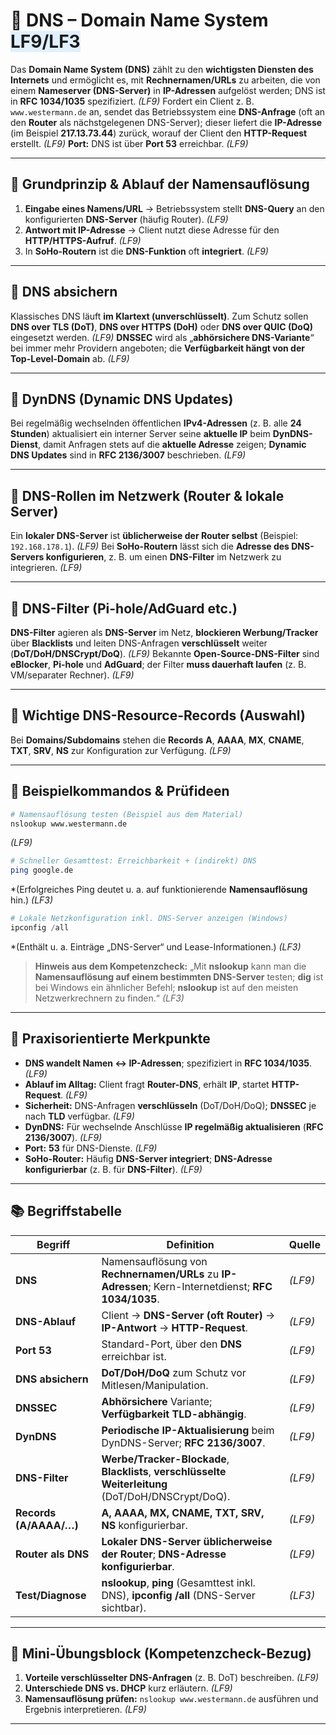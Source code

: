 # 🧭 **DNS – Domain Name System** <span style="background:#e0f0ff;">LF9/LF3</span>

Das **Domain Name System (DNS)** zählt zu den **wichtigsten Diensten des Internets** und ermöglicht es, mit **Rechnernamen/URLs** zu arbeiten, die von einem **Nameserver (DNS-Server)** in **IP-Adressen** aufgelöst werden; DNS ist in **RFC 1034/1035** spezifiziert. *(LF9)* 
Fordert ein Client z. B. `www.westermann.de` an, sendet das Betriebssystem eine **DNS-Anfrage** (oft an den **Router** als nächstgelegenen DNS-Server); dieser liefert die **IP-Adresse** (im Beispiel **217.13.73.44**) zurück, worauf der Client den **HTTP-Request** erstellt. *(LF9)* 
**Port:** DNS ist über **Port 53** erreichbar. *(LF9)* 

---

## 🔎 **Grundprinzip & Ablauf der Namensauflösung**

1. **Eingabe eines Namens/URL** → Betriebssystem stellt **DNS-Query** an den konfigurierten **DNS-Server** (häufig Router). *(LF9)* 
2. **Antwort mit IP-Adresse** → Client nutzt diese Adresse für den **HTTP/HTTPS-Aufruf**. *(LF9)* 
3. In **SoHo-Routern** ist die **DNS-Funktion** oft **integriert**. *(LF9)* 

---

## 🔐 **DNS absichern**

Klassisches DNS läuft **im Klartext (unverschlüsselt)**. Zum Schutz sollen **DNS over TLS (DoT)**, **DNS over HTTPS (DoH)** oder **DNS over QUIC (DoQ)** eingesetzt werden. *(LF9)* 
**DNSSEC** wird als „**abhörsichere DNS-Variante**“ bei immer mehr Providern angeboten; die **Verfügbarkeit hängt von der Top-Level-Domain** ab. *(LF9)* 

---

## 🔁 **DynDNS (Dynamic DNS Updates)**

Bei regelmäßig wechselnden öffentlichen **IPv4-Adressen** (z. B. alle **24 Stunden**) aktualisiert ein interner Server seine **aktuelle IP** beim **DynDNS-Dienst**, damit Anfragen stets auf die **aktuelle Adresse** zeigen; **Dynamic DNS Updates** sind in **RFC 2136/3007** beschrieben. *(LF9)* 

---

## 🧩 **DNS-Rollen im Netzwerk (Router & lokale Server)**

Ein **lokaler DNS-Server** ist **üblicherweise der Router selbst** (Beispiel: `192.168.178.1`). *(LF9)* 
Bei **SoHo-Routern** lässt sich die **Adresse des DNS-Servers konfigurieren**, z. B. um einen **DNS-Filter** im Netzwerk zu integrieren. *(LF9)* 

---

## 🚦 **DNS-Filter (Pi-hole/AdGuard etc.)**

**DNS-Filter** agieren als **DNS-Server** im Netz, **blockieren Werbung/Tracker** über **Blacklists** und leiten DNS-Anfragen **verschlüsselt** weiter (**DoT/DoH/DNSCrypt/DoQ**). *(LF9)* 
Bekannte **Open-Source-DNS-Filter** sind **eBlocker**, **Pi-hole** und **AdGuard**; der Filter **muss dauerhaft laufen** (z. B. VM/separater Rechner). *(LF9)*

---

## 🧾 **Wichtige DNS-Resource-Records (Auswahl)**

Bei **Domains/Subdomains** stehen die **Records** **A**, **AAAA**, **MX**, **CNAME**, **TXT**, **SRV**, **NS** zur Konfiguration zur Verfügung. *(LF9)* 

---

## 🧪 **Beispielkommandos & Prüfideen**

```bash
# Namensauflösung testen (Beispiel aus dem Material)
nslookup www.westermann.de
```

*(LF9)* 

```bash
# Schneller Gesamttest: Erreichbarkeit + (indirekt) DNS
ping google.de
```

*(Erfolgreiches Ping deutet u. a. auf funktionierende **Namensauflösung** hin.) *(LF3)* 

```powershell
# Lokale Netzkonfiguration inkl. DNS-Server anzeigen (Windows)
ipconfig /all
```

*(Enthält u. a. Einträge „DNS-Server“ und Lease-Informationen.) *(LF3)* 

> **Hinweis aus dem Kompetenzcheck:**
> „Mit **nslookup** kann man die **Namensauflösung auf einem bestimmten DNS-Server** testen; **dig** ist bei Windows ein ähnlicher Befehl; **nslookup** ist auf den meisten Netzwerkrechnern zu finden.“ *(LF3)* 

---

## 🧭 **Praxisorientierte Merkpunkte**

* **DNS wandelt Namen ↔ IP-Adressen**; spezifiziert in **RFC 1034/1035**. *(LF9)* 
* **Ablauf im Alltag:** Client fragt **Router-DNS**, erhält **IP**, startet **HTTP-Request**. *(LF9)* 
* **Sicherheit:** DNS-Anfragen **verschlüsseln** (DoT/DoH/DoQ); **DNSSEC** je nach **TLD** verfügbar. *(LF9)*
* **DynDNS:** Für wechselnde Anschlüsse **IP regelmäßig aktualisieren** (**RFC 2136/3007**). *(LF9)* 
* **Port:** **53** für DNS-Dienste. *(LF9)* 
* **SoHo-Router:** Häufig **DNS-Server integriert**; **DNS-Adresse konfigurierbar** (z. B. für **DNS-Filter**). *(LF9)*

---

## 📚 **Begriffstabelle**

| Begriff                | Definition                                                                                            | Quelle   |
| ---------------------- | ----------------------------------------------------------------------------------------------------- | -------- |
| **DNS**                | Namensauflösung von **Rechnernamen/URLs** zu **IP-Adressen**; Kern-Internetdienst; **RFC 1034/1035**. | *(LF9)*  |
| **DNS-Ablauf**         | Client → **DNS-Server (oft Router)** → **IP-Antwort** → **HTTP-Request**.                             | *(LF9)*  |
| **Port 53**            | Standard-Port, über den **DNS** erreichbar ist.                                                       | *(LF9)*  |
| **DNS absichern**      | **DoT/DoH/DoQ** zum Schutz vor Mitlesen/Manipulation.                                                 | *(LF9)*  |
| **DNSSEC**             | **Abhörsichere** Variante; **Verfügbarkeit TLD-abhängig**.                                            | *(LF9)*  |
| **DynDNS**             | **Periodische IP-Aktualisierung** beim DynDNS-Server; **RFC 2136/3007**.                              | *(LF9)*  |
| **DNS-Filter**         | **Werbe/Tracker-Blockade**, **Blacklists**, **verschlüsselte Weiterleitung** (DoT/DoH/DNSCrypt/DoQ).  | *(LF9)*  |
| **Records (A/AAAA/…)** | **A, AAAA, MX, CNAME, TXT, SRV, NS** konfigurierbar.                                                  | *(LF9)*  |
| **Router als DNS**     | **Lokaler DNS-Server üblicherweise der Router**; **DNS-Adresse konfigurierbar**.                      | *(LF9)*  |
| **Test/Diagnose**      | **nslookup**, **ping** (Gesamttest inkl. DNS), **ipconfig /all** (DNS-Server sichtbar).               | *(LF3)*  |

---

## 🧰 **Mini-Übungsblock (Kompetenzcheck-Bezug)**

1. **Vorteile verschlüsselter DNS-Anfragen** (z. B. DoT) beschreiben. *(LF9)* 
2. **Unterschiede DNS vs. DHCP** kurz erläutern. *(LF9)* 
3. **Namensauflösung prüfen:** `nslookup www.westermann.de` ausführen und Ergebnis interpretieren. *(LF9)* 

---


